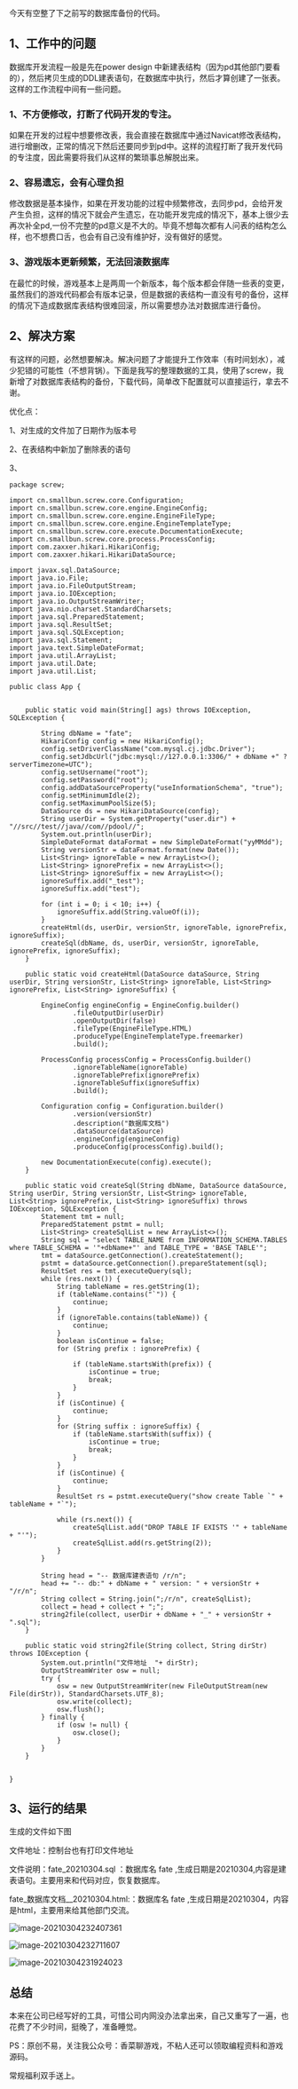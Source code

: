 今天有空整了下之前写的数据库备份的代码。

## 1、工作中的问题

数据库开发流程一般是先在power design 中新建表结构（因为pd其他部门要看的），然后拷贝生成的DDL建表语句，在数据库中执行，然后才算创建了一张表。这样的工作流程中间有一些问题。

### 	1、不方便修改，打断了代码开发的专注。

如果在开发的过程中想要修改表，我会直接在数据库中通过Navicat修改表结构，进行增删改，正常的情况下然后还要同步到pd中。这样的流程打断了我开发代码的专注度，因此需要将我们从这样的繁琐事总解脱出来。

### 	2、容易遗忘，会有心理负担

修改数据是基本操作，如果在开发功能的过程中频繁修改，去同步pd，会给开发产生负担，这样的情况下就会产生遗忘，在功能开发完成的情况下，基本上很少去再次补全pd,一份不完整的pd意义是不大的。毕竟不想每次都有人问表的结构怎么样，也不想费口舌，也会有自己没有维护好，没有做好的感觉。

### 	3、游戏版本更新频繁，无法回滚数据库

在最忙的时候，游戏基本上是两周一个新版本，每个版本都会伴随一些表的变更，虽然我们的游戏代码都会有版本记录，但是数据的表结构一直没有号的备份，这样的情况下造成数据库表结构很难回滚，所以需要想办法对数据库进行备份。

## 2、解决方案

有这样的问题，必然想要解决。解决问题了才能提升工作效率（有时间划水），减少犯错的可能性（不想背锅）。下面是我写的整理数据的工具，使用了screw，我新增了对数据库表结构的备份，下载代码，简单改下配置就可以直接运行，拿去不谢。

优化点：

1、对生成的文件加了日期作为版本号

2、在表结构中新加了删除表的语句

3、

```
package screw;

import cn.smallbun.screw.core.Configuration;
import cn.smallbun.screw.core.engine.EngineConfig;
import cn.smallbun.screw.core.engine.EngineFileType;
import cn.smallbun.screw.core.engine.EngineTemplateType;
import cn.smallbun.screw.core.execute.DocumentationExecute;
import cn.smallbun.screw.core.process.ProcessConfig;
import com.zaxxer.hikari.HikariConfig;
import com.zaxxer.hikari.HikariDataSource;

import javax.sql.DataSource;
import java.io.File;
import java.io.FileOutputStream;
import java.io.IOException;
import java.io.OutputStreamWriter;
import java.nio.charset.StandardCharsets;
import java.sql.PreparedStatement;
import java.sql.ResultSet;
import java.sql.SQLException;
import java.sql.Statement;
import java.text.SimpleDateFormat;
import java.util.ArrayList;
import java.util.Date;
import java.util.List;

public class App {


    public static void main(String[] ags) throws IOException, SQLException {

        String dbName = "fate";
        HikariConfig config = new HikariConfig();
        config.setDriverClassName("com.mysql.cj.jdbc.Driver");
        config.setJdbcUrl("jdbc:mysql://127.0.0.1:3306/" + dbName +" ?serverTimezone=UTC");
        config.setUsername("root");
        config.setPassword("root");
        config.addDataSourceProperty("useInformationSchema", "true");
        config.setMinimumIdle(2);
        config.setMaximumPoolSize(5);
        DataSource ds = new HikariDataSource(config);
        String userDir = System.getProperty("user.dir") + "//src//test//java//com//pdool//";
        System.out.println(userDir);
        SimpleDateFormat dataFormat = new SimpleDateFormat("yyMMdd");
        String versionStr = dataFormat.format(new Date());
        List<String> ignoreTable = new ArrayList<>();
        List<String> ignorePrefix = new ArrayList<>();
        List<String> ignoreSuffix = new ArrayList<>();
        ignoreSuffix.add("_test");
        ignoreSuffix.add("test");

        for (int i = 0; i < 10; i++) {
            ignoreSuffix.add(String.valueOf(i));
        }
        createHtml(ds, userDir, versionStr, ignoreTable, ignorePrefix, ignoreSuffix);
        createSql(dbName, ds, userDir, versionStr, ignoreTable, ignorePrefix, ignoreSuffix);
    }

    public static void createHtml(DataSource dataSource, String userDir, String versionStr, List<String> ignoreTable, List<String> ignorePrefix, List<String> ignoreSuffix) {

        EngineConfig engineConfig = EngineConfig.builder()
                .fileOutputDir(userDir)
                .openOutputDir(false)
                .fileType(EngineFileType.HTML)
                .produceType(EngineTemplateType.freemarker)
                .build();

        ProcessConfig processConfig = ProcessConfig.builder()
                .ignoreTableName(ignoreTable)
                .ignoreTablePrefix(ignorePrefix)
                .ignoreTableSuffix(ignoreSuffix)
                .build();

        Configuration config = Configuration.builder()
                .version(versionStr)
                .description("数据库文档")
                .dataSource(dataSource)
                .engineConfig(engineConfig)
                .produceConfig(processConfig).build();

        new DocumentationExecute(config).execute();
    }

    public static void createSql(String dbName, DataSource dataSource, String userDir, String versionStr, List<String> ignoreTable, List<String> ignorePrefix, List<String> ignoreSuffix) throws IOException, SQLException {
        Statement tmt = null;
        PreparedStatement pstmt = null;
        List<String> createSqlList = new ArrayList<>();
        String sql = "select TABLE_NAME from INFORMATION_SCHEMA.TABLES where TABLE_SCHEMA = '"+dbName+"' and TABLE_TYPE = 'BASE TABLE'";
        tmt = dataSource.getConnection().createStatement();
        pstmt = dataSource.getConnection().prepareStatement(sql);
        ResultSet res = tmt.executeQuery(sql);
        while (res.next()) {
            String tableName = res.getString(1);
            if (tableName.contains("`")) {
                continue;
            }
            if (ignoreTable.contains(tableName)) {
                continue;
            }
            boolean isContinue = false;
            for (String prefix : ignorePrefix) {

                if (tableName.startsWith(prefix)) {
                    isContinue = true;
                    break;
                }
            }
            if (isContinue) {
                continue;
            }
            for (String suffix : ignoreSuffix) {
                if (tableName.startsWith(suffix)) {
                    isContinue = true;
                    break;
                }
            }
            if (isContinue) {
                continue;
            }
            ResultSet rs = pstmt.executeQuery("show create Table `" + tableName + "`");

            while (rs.next()) {
                createSqlList.add("DROP TABLE IF EXISTS '" + tableName + "'");
                createSqlList.add(rs.getString(2));
            }
        }

        String head = "-- 数据库建表语句 /r/n";
        head += "-- db:" + dbName + " version: " + versionStr + "/r/n";
        String collect = String.join(";/r/n", createSqlList);
        collect = head + collect + ";";
        string2file(collect, userDir + dbName + "_" + versionStr + ".sql");
    }

    public static void string2file(String collect, String dirStr) throws IOException {
        System.out.println("文件地址  "+ dirStr);
        OutputStreamWriter osw = null;
        try {
            osw = new OutputStreamWriter(new FileOutputStream(new File(dirStr)), StandardCharsets.UTF_8);
            osw.write(collect);
            osw.flush();
        } finally {
            if (osw != null) {
                osw.close();
            }
        }
    }


}
```



## 3、运行的结果

生成的文件如下图

文件地址：控制台也有打印文件地址

文件说明：fate_20210304.sql ：数据库名 fate ,生成日期是20210304,内容是建表语句。主要用来和代码对应，恢复数据库。

fate_数据库文档__20210304.html:：数据库名 fate ,生成日期是20210304，内容是html，主要用来给其他部门交流。

![image-20210304232407361](../../img/20210304/1.png)

![image-20210304232711607](../../img/20210304/15.png)



![image-20210304231924023](../../img/20210304/2.png)

## 总结

本来在公司已经写好的工具，可惜公司内网没办法拿出来，自己又重写了一遍，也花费了不少时间，挺晚了，准备睡觉。

PS：原创不易，关注我公众号：香菜聊游戏，不粘人还可以领取编程资料和游戏源码。

常规福利双手送上。